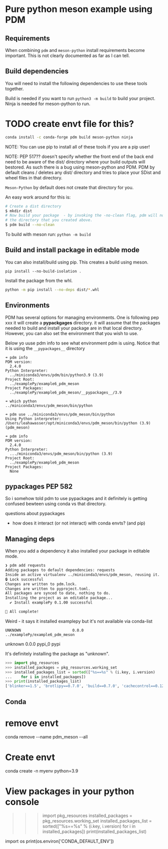 # Pure python meson example using PDM


## Requirements 
When combining `pdm` and `meson-python` install requirements become 
important. This is not clearly documented as far as I can tell.

## Build dependencies 

You will need to install the following dependencies to use these tools together. 

Build is needed if you want to run `python3 -m build` to build your project.
Ninja is needed for meson-python to run. 

# TODO create envt file for this?
```bash
conda install -c conda-forge pdm build meson-python ninja
```

NOTE: You can use pip to install all of these tools if you are a pip user! 

NOTE: PEP 517?? doesn't specify whether the front end of the back end need to be aware of the dist/ directory where your build outputs will bestored. As such there is a bug using meson-python and PDM. 
PDM by default cleans / deletes any dist/ directory and tries to place your 
SDist and wheel files in that directory. 

`Meson-Python` by default does not create that directory for you. 

An easy work around for this is: 

```bash
# Create a dist directory 
$ mkdir dist
# Now build your package  - by invoking the -no-clean flag, pdm will not remove 
# the directory that you created above. 
$ pdm build --no-clean
```

To build with meson run:
`python -m build`

## Build and install package in editable mode 

You can also install/build using pip. This creates a build using meson.

`pip install --no-build-isolation .`


Install the package from the whl. 
```bash
python -m pip install --no-deps dist/*.whl
```

## Environments 

PDM has several options for managing environments. 
One is following pep xxx it will create a __pypackgages__ directory. it will 
assume that the packages needed to build and install your package are in that 
local directory. However, you can also set the environment that you wish to 
use.

Below yo uuse pdm info to see what environment pdm is using. Notice that it is 
using the `__pypackages__` directory
```
➜ pdm info
PDM version:
  2.4.0
Python Interpreter:
  ../miniconda3/envs/pdm/bin/python3.9 (3.9)
Project Root:
  ../examplePy/example6_pdm_meson
Project Packages:
  ../examplePy/example6_pdm_meson/__pypackages__/3.9
```

```
➜ which python
../miniconda3/envs/pdm_meson/bin/python

➜ pdm use ../miniconda3/envs/pdm_meson/bin/python
Using Python interpreter: /Users/leahawasser/opt/miniconda3/envs/pdm_meson/bin/python (3.9)
(pdm_meson) 

➜ pdm info
PDM version:
  2.4.0
Python Interpreter:
  .../miniconda3/envs/pdm_meson/bin/python (3.9)
Project Root:
  ../examplePy/example6_pdm_meson
Project Packages:
  None
```
## __pypackages__ PEP 582 

So i somehow told pdm to use pypackages and it definitely is getting confused 
bewteen using conda vs that directory. 

questions about pypackages 

* how does it interact (or not interact) with conda envts? (and pip)

## Managing deps 

When you add a dependency it also installed your package in editable mode. 
```bash 
❯ pdm add requests
Adding packages to default dependencies: requests
Inside an active virtualenv ../miniconda3/envs/pdm_meson, reusing it.
🔒 Lock successful
Changes are written to pdm.lock.
Changes are written to pyproject.toml.
All packages are synced to date, nothing to do.
Installing the project as an editable package...
  ✔ Install examplePy 0.1.00 successful

🎉 All complete!
```

Weird - it says it installed examplepy but it's not available via conda-list
```
UNKNOWN                       0.0.0       ../examplePy/example6_pdm_meson
```
unknown                   0.0.0                    pypi_0    pypi

It's definitely installing the package as "unknown". 
```python
>>> import pkg_resources
>>> installed_packages = pkg_resources.working_set
>>> installed_packages_list = sorted(["%s==%s" % (i.key, i.version)
...    for i in installed_packages])
>>> print(installed_packages_list)
['blinker==1.5', 'brotlipy==0.7.0', 'build==0.7.0', 'cachecontrol==0.12.11', 'cached-property==1.5.2', 'certifi==2022.12.7', 'cffi==1.15.1', 'charset-normalizer==3.0.1', 'click==8.1.3', 'colorama==0.4.6', 'cryptography==38.0.4', 'distlib==0.3.6', 'filelock==3.9.0', 'findpython==0.2.2', 'idna==3.4', 'importlib-metadata==6.0.0', 'installer==0.6.0', 'lockfile==0.12.2', 'markdown-it-py==2.1.0', 'mdurl==0.1.0', 'meson-python==0.12.0', 'meson==1.0.0', 'msgpack==1.0.3', 'packaging==23.0', 'pdm-pep517==1.0.6', 'pdm==2.4.0', 'pep517==0.13.0', 'pip==22.3.1', 'platformdirs==2.6.2', 'pycparser==2.21', 'pygments==2.14.0', 'pyopenssl==23.0.0', 'pyproject-hooks==1.0.0', 'pyproject-metadata==0.6.1', 'pysocks==1.7.1', 'python-dotenv==0.21.1', 'requests-toolbelt==0.10.1', 'requests==2.28.2', 'resolvelib==0.9.0', 'rich==13.3.0', 'setuptools==65.6.3', 'shellingham==1.5.0.post1', 'tomli==2.0.1', 'tomlkit==0.11.6', 'typing-extensions==4.4.0', 'unearth==0.7.2', 'unknown==0.0.0', 'urllib3==1.26.14', 'virtualenv==20.17.1', 'wheel==0.37.1', 'zipp==3.11.0']

```
## Conda 

# remove envt 
conda remove --name pdm_meson --all

# Create envt 
conda create -n myenv python=3.9

# View packages in your python console
>>> import pkg_resources
installed_packages = pkg_resources.working_set
installed_packages_list = sorted(["%s==%s" % (i.key, i.version)
   for i in installed_packages])
print(installed_packages_list)


import os
print(os.environ['CONDA_DEFAULT_ENV'])